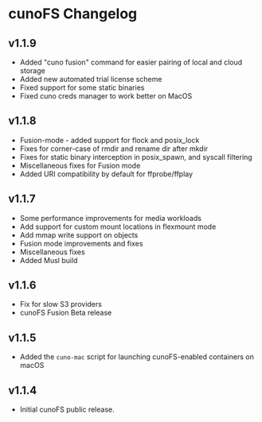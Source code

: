 # cunoFS Changelog

## v1.1.9

- Added "cuno fusion" command for easier pairing of local and cloud storage
- Added new automated trial license scheme
- Fixed support for some static binaries
- Fixed cuno creds manager to work better on MacOS

## v1.1.8

- Fusion-mode - added support for flock and posix_lock
- Fixes for corner-case of rmdir and rename dir after mkdir
- Fixes for static binary interception in posix_spawn, and syscall filtering
- Miscellaneous fixes for Fusion mode
- Added URI compatibility by default for ffprobe/ffplay

## v1.1.7

- Some performance improvements for media workloads
- Add support for custom mount locations in flexmount mode
- Add mmap write support on objects
- Fusion mode improvements and fixes
- Miscellaneous fixes
- Added Musl build

## v1.1.6

- Fix for slow S3 providers
- cunoFS Fusion Beta release

## v1.1.5

- Added the `cuno-mac` script for launching cunoFS-enabled containers on macOS

## v1.1.4

- Initial cunoFS public release.
